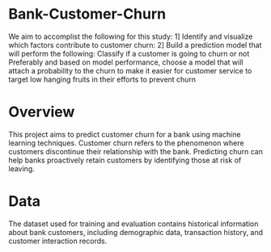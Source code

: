 # Bank-Customer-Churn
We aim to accomplist the following for this study:
1] Identify and visualize which factors contribute to customer churn:
2] Build a prediction model that will perform the following:
Classify if a customer is going to churn or not
Preferably and based on model performance, choose a model that will attach a probability to the churn to make it easier for customer service to target low hanging fruits in their efforts to prevent churn
# Overview
This project aims to predict customer churn for a bank using machine learning techniques. Customer churn refers to the phenomenon where customers discontinue their relationship with the bank. Predicting churn can help banks proactively retain customers by identifying those at risk of leaving.
# Data
The dataset used for training and evaluation contains historical information about bank customers, including demographic data, transaction history, and customer interaction records.
